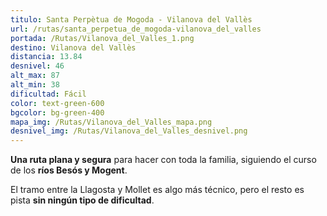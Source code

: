 ```yaml
---
titulo: Santa Perpètua de Mogoda - Vilanova del Vallès
url: /rutas/santa_perpetua_de_mogoda-vilanova_del_valles
portada: /Rutas/Vilanova_del_Valles_1.png
destino: Vilanova del Vallès
distancia: 13.84
desnivel: 46
alt_max: 87
alt_min: 38
dificultad: Fácil
color: text-green-600
bgcolor: bg-green-400
mapa_img: /Rutas/Vilanova_del_Valles_mapa.png
desnivel_img: /Rutas/Vilanova_del_Valles_desnivel.png
---
```


**Una ruta plana y segura** para hacer con toda la familia, siguiendo el curso de los **ríos Besós y Mogent**.

El tramo entre la Llagosta y Mollet es algo más técnico, pero el resto es pista **sin ningún tipo de dificultad**.